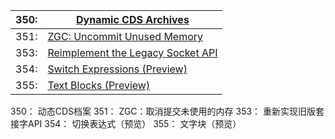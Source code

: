 | 350: | [Dynamic CDS Archives](http://openjdk.java.net/jeps/350)     |
| ---- | ------------------------------------------------------------ |
| 351: | [ZGC: Uncommit Unused Memory](http://openjdk.java.net/jeps/351) |
| 353: | [Reimplement the Legacy Socket API](http://openjdk.java.net/jeps/353) |
| 354: | [Switch Expressions (Preview)](http://openjdk.java.net/jeps/354) |
| 355: | [Text Blocks (Preview)](http://openjdk.java.net/jeps/355)    |





350：	动态CDS档案
351：	ZGC：取消提交未使用的内存
353：	重新实现旧版套接字API
354：	切换表达式（预览）
355：	文字块（预览）
